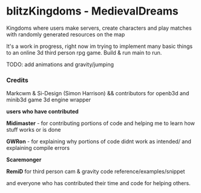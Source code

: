 # blitzKingdoms - MedievalDreams
Kingdoms where users make servers, create characters and play matches with randomly generated resources on the map

It's a work in progress, right now im trying to implement many basic things to an online 3d third person rpg game.
Build & run main to run.

TODO: add animations and gravity/jumping




### Credits
Markcwm & Si-Design (Simon Harrison) && contributors for openb3d and minib3d game 3d engine wrapper
  
  
**users who have contributed**  
  
**Midimaster** - for contributing portions of code and helping me to learn how stuff works or is done  

**GWRon** - for explaining why portions of code didnt work as intended/ and explaining compile errors  
  
**Scaremonger**
  
**RemiD** for third person cam & gravity code reference/examples/snippet  

and everyone who has contributed their time and code for helping others.
